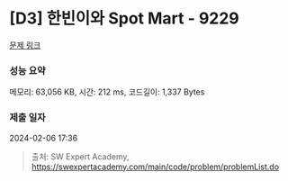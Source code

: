 # [D3] 한빈이와 Spot Mart - 9229 

[문제 링크](https://swexpertacademy.com/main/code/problem/problemDetail.do?contestProbId=AW8Wj7cqbY0DFAXN) 

### 성능 요약

메모리: 63,056 KB, 시간: 212 ms, 코드길이: 1,337 Bytes

### 제출 일자

2024-02-06 17:36



> 출처: SW Expert Academy, https://swexpertacademy.com/main/code/problem/problemList.do